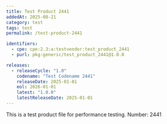 ```yaml
---
title: Test Product 2441
addedAt: 2025-08-21
category: test
tags: test
permalink: /test-product-2441

identifiers:
  - cpe: cpe:2.3:a:testvendor:test_product_2441
  - purl: pkg:generic/test_product_2441@1.0.0

releases:
  - releaseCycle: "1.0"
    codename: "Test Codename 2441"
    releaseDate: 2025-01-01
    eol: 2026-01-01
    latest: "1.0.0"
    latestReleaseDate: 2025-01-01
---
```


This is a test product file for performance testing. Number: 2441
